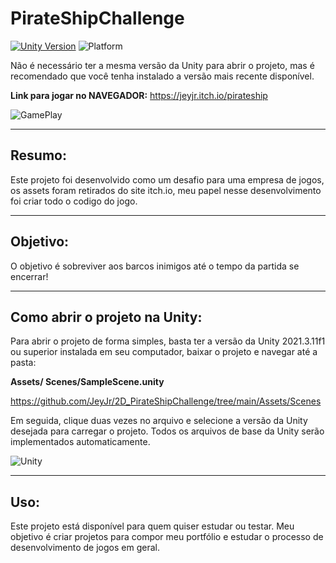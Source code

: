# PirateShipChallenge

[![Unity Version](https://img.shields.io/badge/Unity-2021.3.11f1-blue.svg)](https://unity.com/) 
![Platform](https://img.shields.io/badge/platform-Web%20HTML5-orange.svg)

Não é necessário ter a mesma versão da Unity para abrir o projeto, mas é recomendado que você tenha instalado a versão mais recente disponível.

**Link para jogar no NAVEGADOR:**
https://jeyjr.itch.io/pirateship


![GamePlay](https://imgs-projetos-jeyjr.netlify.app/imgs/Unity_PirateShipChallenge/principal.png)


---

## Resumo:

Este projeto foi desenvolvido como um desafio para uma empresa de jogos, os assets foram retirados do site itch.io, meu papel nesse desenvolvimento foi criar todo o codigo do jogo. 

---

## Objetivo:

O objetivo é sobreviver aos barcos inimigos até o tempo da partida se encerrar!

---

## Como abrir o projeto na Unity:

Para abrir o projeto de forma simples, basta ter a versão da Unity 2021.3.11f1 ou superior instalada em seu computador, baixar o projeto e navegar até a pasta:

**Assets/ Scenes/SampleScene.unity**

https://github.com/JeyJr/2D_PirateShipChallenge/tree/main/Assets/Scenes


Em seguida, clique duas vezes no arquivo e selecione a versão da Unity desejada para carregar o projeto. Todos os arquivos de base da Unity serão implementados automaticamente.


![Unity](https://imgs-projetos-jeyjr.netlify.app/gamesunity/pirateshipchallenge-game/Unity_004.png)

---
## Uso:

Este projeto está disponível para quem quiser estudar ou testar. Meu objetivo é criar projetos para compor meu portfólio e estudar o processo de desenvolvimento de jogos em geral.
